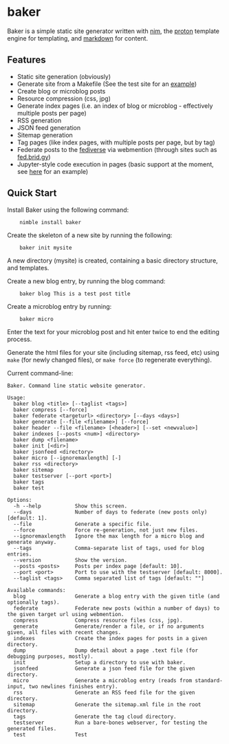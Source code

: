 baker
=====

Baker is a simple static site generator written with [nim](https://nim-lang.org), the [proton](https://github.com/jasonrbriggs/proton) template engine for templating, and [markdown](http://daringfireball.net/projects/markdown/‎) for content.

Features
--------

* Static site generation (obviously)
* Generate site from a Makefile (See the test site for an [example](https://github.com/jasonrbriggs/baker/blob/master/test/testsite/Makefile))
* Create blog or microblog posts
* Resource compression (css, jpg)
* Generate index pages (i.e. an index of blog or microblog - effectively multiple posts per page)
* RSS generation
* JSON feed generation
* Sitemap generation
* Tag pages (like index pages, with multiple posts per page, but by tag)
* Federate posts to the [fediverse](https://en.wikipedia.org/wiki/Fediverse) via webmention (through sites such as [fed.brid.gy](https://fed.brid.gy/))
* Jupyter-style code execution in pages (basic support at the moment, see [here](https://github.com/jasonrbriggs/baker/blob/master/test/testsite/notebook/notebook.text) for an example)


Quick Start
-----------

Install Baker using the following command:
```
    nimble install baker
```

Create the skeleton of a new site by running the following:
```
    baker init mysite
```

A new directory (mysite) is created, containing a basic directory structure, and templates.

Create a new blog entry, by running the blog command:
```
    baker blog This is a test post title
```

Create a microblog entry by running:
```
    baker micro
```
Enter the text for your microblog post and hit enter twice to end the editing process.

Generate the html files for your site (including sitemap, rss feed, etc) using `make` (for newly changed files),
or `make force` (to regenerate everything).

Current command-line:

```
Baker. Command line static website generator.

Usage:
  baker blog <title> [--taglist <tags>]
  baker compress [--force]
  baker federate <targeturl> <directory> [--days <days>]
  baker generate [--file <filename>] [--force]
  baker header --file <filename> [<header>] [--set <newvalue>]
  baker indexes [--posts <num>] <directory>
  baker dump <filename>
  baker init [<dir>]
  baker jsonfeed <directory>
  baker micro [--ignoremaxlength] [-]
  baker rss <directory>
  baker sitemap
  baker testserver [--port <port>]
  baker tags
  baker test

Options:
  -h --help           Show this screen.
  --days              Number of days to federate (new posts only) [default: 1].
  --file              Generate a specific file.
  --force             Force re-generation, not just new files.
  --ignoremaxlength   Ignore the max length for a micro blog and generate anyway.
  --tags              Comma-separate list of tags, used for blog entries.
  --version           Show the version.
  --posts <posts>     Posts per index page [default: 10].
  --port <port>       Port to use with the testserver [default: 8000].
  --taglist <tags>    Comma separated list of tags [default: ""]

Available commands:
  blog                Generate a blog entry with the given title (and optionally tags).
  federate            Federate new posts (within a number of days) to the given target url using webmention.
  compress            Compress resource files (css, jpg).
  generate            Generate/render a file, or if no arguments given, all files with recent changes.
  indexes             Create the index pages for posts in a given directory.
  dump                Dump detail about a page .text file (for debugging purposes, mostly).
  init                Setup a directory to use with baker.
  jsonfeed            Generate a json feed file for the given directory.
  micro               Generate a microblog entry (reads from standard-input, two newlines finishes entry).
  rss                 Generate an RSS feed file for the given directory.
  sitemap             Generate the sitemap.xml file in the root directory.
  tags                Generate the tag cloud directory.
  testserver          Run a bare-bones webserver, for testing the generated files.
  test                Test
```
